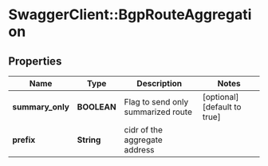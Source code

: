 # SwaggerClient::BgpRouteAggregation

## Properties
Name | Type | Description | Notes
------------ | ------------- | ------------- | -------------
**summary_only** | **BOOLEAN** | Flag to send only summarized route | [optional] [default to true]
**prefix** | **String** | cidr of the aggregate address | 


